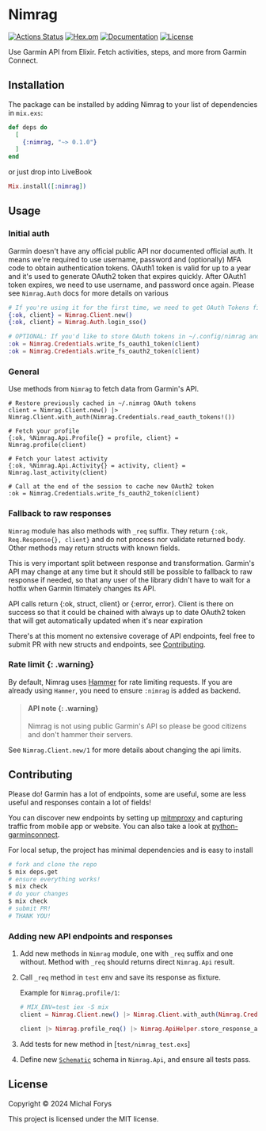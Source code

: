 # Nimrag

[![Actions Status](https://github.com/arathunku/nimrag/actions/workflows/elixir-build-and-test.yml/badge.svg)](https://github.com/arathunku/nimrag/actions/workflows/elixir-build-and-test.yml) 
[![Hex.pm](https://img.shields.io/hexpm/v/nimrag.svg?style=flat)](https://hex.pm/packages/nimrag)
[![Documentation](https://img.shields.io/badge/hex-docs-lightgreen.svg?style=flat)](https://hexdocs.pm/nimrag)
[![License](https://img.shields.io/hexpm/l/nimrag.svg?style=flat)](https://github.com/arathunku/nimrag/blob/main/LICENSE.md)

<!-- @moduledoc -->

Use Garmin API from Elixir. Fetch activities, steps, and more from Garmin Connect.

## Installation

The package can be installed by adding Nimrag to your list of dependencies in `mix.exs`:

```elixir
def deps do
  [
    {:nimrag, "~> 0.1.0"}
  ]
end
```

or just drop into LiveBook

```elixir
Mix.install([:nimrag])
```

## Usage

### Initial auth

Garmin doesn't have any official public API nor documented official auth.
It means we're required to use username, password and (optionally) MFA code to obtain
authentication tokens. OAuth1 token is valid for up to a year and it's used to generate
OAuth2 token that expires quickly. After OAuth1 token expires, we need to use username,
and password once again. Please see `Nimrag.Auth` docs for more details on various

```elixir
# If you're using it for the first time, we need to get OAuth Tokens first.
{:ok, client} = Nimrag.Client.new()
{:ok, client} = Nimrag.Auth.login_sso()

# OPTIONAL: If you'd like to store OAuth tokens in ~/.config/nimrag and not log in every time
:ok = Nimrag.Credentials.write_fs_oauth1_token(client)
:ok = Nimrag.Credentials.write_fs_oauth2_token(client)
```

### General

Use methods from `Nimrag` to fetch data from Garmin's API.

```
# Restore previously cached in ~/.nimrag OAuth tokens
client = Nimrag.Client.new() |> Nimrag.Client.with_auth(Nimrag.Credentials.read_oauth_tokens!())

# Fetch your profile
{:ok, %Nimrag.Api.Profile{} = profile, client} = Nimrag.profile(client)

# Fetch your latest activity
{:ok, %Nimrag.Api.Activity{} = activity, client} = Nimrag.last_activity(client)

# Call at the end of the session to cache new OAuth2 token
:ok = Nimrag.Credentials.write_fs_oauth2_token(client)
```

### Fallback to raw responses

`Nimrag` module has also methods with `_req` suffix. They return `{:ok, Req.Response{}, client}` and
do not process nor validate returned body. Other methods may return structs with known fields.

This is very important split between response and transformation. Garmin's API may change
at any time but it should still be possible to fallback to raw response if needed, so that
any user of the library didn't have to wait for a hotfix when Garmin  ltimately changes its API.

API calls return {:ok, struct, client} or {:error, error}. Client is there on success
so that it could be chained with always up to date OAuth2 token that will get
automatically updated when it's near expiration

There's at this moment no extensive coverage of API endpoints, feel free to submit
PR with new structs and endpoints, see [Contributing](#contributing).

### Rate limit {: .warning}

By default, Nimrag uses [Hammer](https://github.com/ExHammer/hammer) for rate limiting requests.
If you are already using `Hammer`, you need to ensure `:nimrag` is added as backend.

> #### API note {: .warning}
> Nimrag is not using public Garmin's API so please be good citizens and don't hammer their servers.

See `Nimrag.Client.new/1` for more details about changing the api limits.

## Contributing

Please do! Garmin has a lot of endpoints, some are useful, some are less useful and
responses contain a lot of fields!

You can discover new endpoints by setting up [mitmproxy](https://mitmproxy.org/) and capturing
traffic from mobile app or website. You can also take a look at
[python-garminconnect](https://github.com/cyberjunky/python-garminconnect/blob/master/garminconnect/__init__.py).

For local setup, the project has minimal dependencies and is easy to install 

```sh
# fork and clone the repo
$ mix deps.get
# ensure everything works!
$ mix check
# do your changes
$ mix check
# submit PR!
# THANK YOU!
```

### Adding new API endpoints and responses

1. Add new methods in `Nimrag` module, one with `_req` suffix and one without.
  Method with `_req` should returns direct `Nimrag.Api` result.
1. Call `_req` method in `test` env and save its response as fixture.

    Example for `Nimrag.profile/1`:

    ```elixir
    # MIX_ENV=test iex -S mix
    client = Nimrag.Client.new() |> Nimrag.Client.with_auth(Nimrag.Credentials.read_oauth_tokens!()

    client |> Nimrag.profile_req() |> Nimrag.ApiHelper.store_response_as_test_fixture()
    ```

1. Add tests for new method in [`test/nimrag_test.exs`]
1. Define new [`Schematic`](https://github.com/mhanberg/schematic) schema in `Nimrag.Api`,
  and ensure all tests pass.

## License

Copyright © 2024 Michal Forys

This project is licensed under the MIT license.

